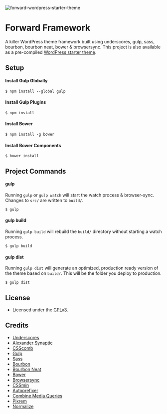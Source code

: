 ![forward-wordpress-starter-theme](https://cloud.githubusercontent.com/assets/1250818/8885259/dc5923d0-3212-11e5-9579-25d6731ba6ca.jpg)

# Forward Framework

A killer WordPress theme framework built using underscores, gulp, sass, bourbon, bourbon neat, bower & browsersync. This project is also available as a pre-compiled [WordPress starter theme](https://github.com/drawbackwards/Forward-WordPress-Starter-Theme/releases).

## Setup

#### Install Gulp Globally

	$ npm install --global gulp

#### Install Gulp Plugins

	$ npm install

#### Install Bower

	$ npm install -g bower

#### Install Bower Components

	$ bower install

## Project Commands

#### gulp

Running `gulp` or `gulp watch` will start the watch process & browser-sync. Changes to `src/` are written to `build/`.

	$ gulp

#### gulp build

Running `gulp build` will rebuild the `build/` directory without starting a watch process.

	$ gulp build

#### gulp dist

Running `gulp dist` will generate an optimized, production ready version of the theme based on `build/`. This will be the folder you deploy to production.

	$ gulp dist

## License

* Licensed under the [GPLv3](http://www.gnu.org/licenses/gpl.txt).

## Credits

* [Underscores](https://github.com/Automattic/_s)
* [Alexander Synaptic](https://github.com/synapticism/wordpress-gulp-bower-sass)
* [CSScomb](http://csscomb.com)
* [Gulp](http://gulpjs.com)
* [Sass](http://sass-lang.com)
* [Bourbon](https://github.com/thoughtbot/bourbon)
* [Bourbon Neat](http://neat.bourbon.io)
* [Bower](http://bower.io)
* [Browsersync](http://www.browsersync.io)
* [CSSmin](https://www.npmjs.com/package/gulp-cssmin)
* [Autoprefixer](https://github.com/postcss/autoprefixer-core)
* [Combine Media Queries](https://www.npmjs.com/package/gulp-combine-media-queries)
* [Pixrem](https://www.npmjs.com/package/gulp-pixrem)
* [Normalize](https://necolas.github.io/normalize.css/)
